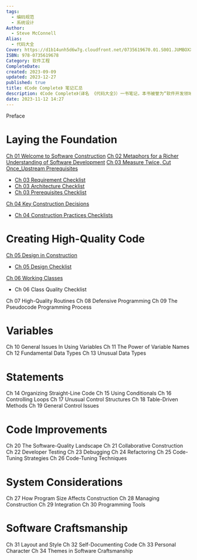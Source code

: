 ```yaml
---
tags:
  - 编码规范
  - 系统设计
Author:
  - Steve McConnell
Alias:
  - 代码大全
Cover: https://d1b14unh5d6w7g.cloudfront.net/0735619670.01.S001.JUMBOXXX.jpg?Expires=1694316384&Signature=UQcJfo3PqSKmxoQNqRaiqv5147nDwUyzDbT3EOw9NXv2UQ9TqgpUVTmZTGkVwaV9FpCa-3oUiWKmU7zcXhclnQPoZnFV~-QjZER-PzdrbFuOL3ZZDdl7jcisqyb8Jzi0DZR6EHNVSUiFwd2ErtdzvSMIdzVyVHqplqyrM-b~hCQ_&Key-Pair-Id=APKAIUO27P366FGALUMQ
ISBN: 978-0735619678
Category: 软件工程
CompleteDate: 
created: 2023-09-09
updated: 2023-12-27
published: true
title: 《Code Complete》 笔记汇总
description: 《Code Complete》（译名 《代码大全》）一书笔记，本书被誉为“软件开发领域的圣经”，其作者 Steve McConnel 多年在微软负责软件工程的最佳实践和过程改进。本书关注代码构建质量和工程可维护性，书中结合了非常多的日常开发中会遇到的案例，绝不仅是形而上学的进行理论分析。
date: 2023-11-12 14:27
---
```


Preface

# Laying the Foundation

[Ch 01 Welcome to Software Construction](/ch_01_welcome_to_software_construction)
[Ch 02 Metaphors for a Richer Understanding of Software Development](/ch_02_metaphors_for_a_richer_understanding_of_software_development)
[Ch 03 Measure Twice, Cut Once_Upstream Prerequisites](/ch_03_measure_twice,_cut_once_upstream_prerequisites)

-   [Ch 03 Requirement Checklist](/ch_03_requirement_checklist)
-   [Ch 03 Architecture Checklist](/ch_03_architecture_checklist)
-   [Ch 03 Prerequisites Checklist](/ch_03_prerequisites_checklist)

[Ch 04 Key Construction Decisions](/ch_04_key_construction_decisions)

-   [Ch 04 Construction Practices Checklists](/ch_04_construction_practices_checklists)

# Creating High-Quality Code

[Ch 05 Design in Construction](/ch_05_design_in_construction)

-   [Ch 05 Design Checklist](/ch_05_design_checklist)

[Ch 06 Working Classes](/ch_06_working_classes)

-   Ch 06 Class Quality Checklist

Ch 07 High-Quality Routines
Ch 08 Defensive Programming
Ch 09 The Pseudocode Programming Process

# Variables

Ch 10 General Issues In Using Variables
Ch 11 The Power of Variable Names
Ch 12 Fundamental Data Types
Ch 13 Unusual Data Types

# Statements

Ch 14 Organizing Straight-Line Code
Ch 15 Using Conditionals
Ch 16 Controlling Loops
Ch 17 Unusual Control Structures
Ch 18 Table-Driven Methods
Ch 19 General Control Issues

# Code Improvements

Ch 20 The Software-Quality Landscape
Ch 21 Collaborative Construction
Ch 22 Developer Testing
Ch 23 Debugging
Ch 24 Refactoring
Ch 25 Code-Tuning Strategies
Ch 26 Code-Tuning Techniques

# System Considerations

Ch 27 How Program Size Affects Construction
Ch 28 Managing Construction
Ch 29 Integration
Ch 30 Programming Tools

# Software Craftsmanship

Ch 31 Layout and Style
Ch 32 Self-Documenting Code
Ch 33 Personal Character
Ch 34 Themes in Software Craftsmanship

